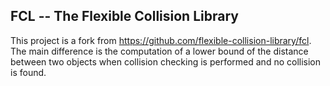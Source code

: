 ## FCL -- The Flexible Collision Library

This project is a fork from https://github.com/flexible-collision-library/fcl. The main difference is the computation of a lower bound of the distance between two objects when collision checking is performed and no collision is found.